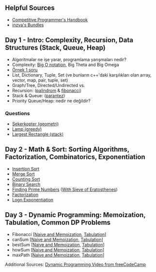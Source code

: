 ## Helpful Sources

- [Competitive Programmer's Handbook](https://github.com/pllk/cphb/blob/master/book.pdf)
- [inzva's Bundles](https://github.com/inzva/Algorithm-Program/tree/master/bundles)

## Day 1 - Intro: Complexity, Recursion, Data Structures (Stack, Queue, Heap)

- Algoritmalar ne işe yarar, programlama yarışmaları nedir?
- Complexity: [Big O notation](https://thatcomputerscientist.com/big-o-notation-explained-as-easily-as-possible), Big Theta and Big Omega
- [Örnek 1 soru](day1/example-indirim.cpp)
- List, Dictionary, Tuple, Set (ve bunların c++'daki karşılıkları olan array, vector, map, pair, tuple, set)
- Graph/Tree, Directed/Undirected vs.
- Recursion: ([palindrom](day1/recursion-palindrome.py) & [fibonacci](day1/recursion-fibonacci.py))
- Stack & Queue: ([parantez](day1/stack-parantheses.py))
- Priority Queue/Heap: nedir ne değildir?

### Questions

- [Şekerkopter (geometri)](day1/problems/soru1-heli.py)
- [Lamp (greedy)](day1/problems/soru2-lamp.py)
- [Largest Rectangle (stack)](day1/problems/soru3-rectangle.py)
## Day 2 - Math & Sort: Sorting Algorithms, Factorization, Combinatorics, Exponentiation

- [Insertion Sort](day2/sort-insertion.py)
- [Merge Sort](day2/sort-merge.py)
- [Counting Sort](day2/sort-count.py)
- [Binary Search](day2/search-binary.py)
- [Finding Prime Numbers](day2/math-isPrime.py) ([With Sieve of Eratosthenes](day2/math-sieve.py))
- [Factorization](day2/math-factorization.py)
- [Logn Exponentiation](day2/math-exp.py)

## Day 3 - Dynamic Programming: Memoization, Tabulation, Common DP Problems

- Fibonacci [[Naive and Memoization](day3/memoization-fibonacci.py), [Tabulation](day3/tabulation-fibonacci.py)]
- canSum [[Naive and Memoization](day3/memoization-canSum.py), [Tabulation](day3/tabulation-canSum.py)]
- bestSum [[Naive and Memoization](day3/memoization-bestSum.py), [Tabulation](day3/tabulation-bestSum.py)]
- howSum [[Naive and Memoization](day3/memoization-howSum.py), [Tabulation](day3/tabulation-howSum.py)]
- maxPath [[Naive and Memoization](day3/memoization-maxPath.py), [Tabulation](day3/tabulation-maxPath.py)]

Additional Sources: [Dynamic Programming Video from freeCodeCamp](https://www.youtube.com/watch?v=oBt53YbR9Kk) 